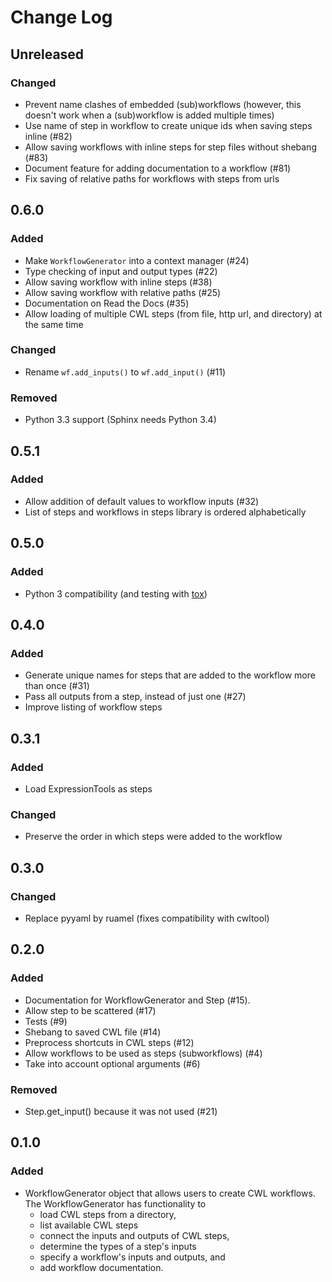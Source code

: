 # Change Log

## Unreleased

### Changed

* Prevent name clashes of embedded (sub)workflows (however, this doesn't work when a (sub)workflow is added multiple times)
* Use name of step in workflow to create unique ids when saving steps inline (#82)
* Allow saving workflows with inline steps for step files without shebang (#83)
* Document feature for adding documentation to a workflow (#81)
* Fix saving of relative paths for workflows with steps from urls

## 0.6.0

### Added

* Make `WorkflowGenerator` into a context manager (#24)
* Type checking of input and output types (#22)
* Allow saving workflow with inline steps (#38)
* Allow saving workflow with relative paths (#25)
* Documentation on Read the Docs (#35)
* Allow loading of multiple CWL steps (from file, http url, and directory) at the same time

### Changed

* Rename `wf.add_inputs()` to `wf.add_input()` (#11)

### Removed

* Python 3.3 support (Sphinx needs Python 3.4)

## 0.5.1

### Added

* Allow addition of default values to workflow inputs (#32)
* List of steps and workflows in steps library is ordered alphabetically

## 0.5.0

### Added

* Python 3 compatibility (and testing with [tox](https://tox.readthedocs.io/en/latest/))

## 0.4.0

### Added

* Generate unique names for steps that are added to the workflow more than once (#31)
* Pass all outputs from a step, instead of just one (#27)
* Improve listing of workflow steps

## 0.3.1

### Added

* Load ExpressionTools as steps

### Changed

* Preserve the order in which steps were added to the workflow

## 0.3.0

### Changed

* Replace pyyaml by ruamel (fixes compatibility with cwltool)

## 0.2.0

### Added

* Documentation for WorkflowGenerator and Step (#15).
* Allow step to be scattered (#17)
* Tests (#9)
* Shebang to saved CWL file (#14)
* Preprocess shortcuts in CWL steps (#12)
* Allow workflows to be used as steps (subworkflows) (#4)
* Take into account optional arguments (#6)

### Removed

* Step.get_input() because it was not used (#21)

## 0.1.0

### Added

* WorkflowGenerator object that allows users to create CWL workflows. The WorkflowGenerator has functionality to
  * load CWL steps from a directory,
  * list available CWL steps
  * connect the inputs and outputs of CWL steps,
  * determine the types of a step's inputs
  * specify a workflow's inputs and outputs, and
  * add workflow documentation.
